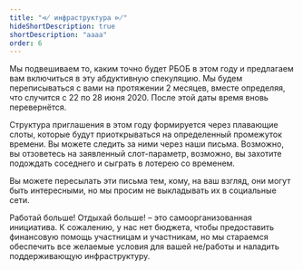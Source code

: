 ```yaml
---
title: "⋪ инфраструктура ⋫"
hideShortDescription: true
shortDescription: "aaaa"
order: 6
---
```

Мы подвешиваем то, каким точно будет РБОБ в этом году и предлагаем вам включиться в эту абдуктивную спекуляцию. Мы будем переписываться с вами на протяжении 2 месяцев, вместе определяя, что случится с 22 по 28 июня 2020. После этой даты время вновь перевернётся.

Структура приглашения в этом году формируется через плавающие слоты, которые будут приоткрываться на определенный промежуток времени. Вы можете следить за ними через наши письма. Возможно, вы отзоветесь на заявленный слот-параметр, возможно, вы захотите подождать соседнего и сыграть в лотерею со временем.

Вы можете пересылать эти письма тем, кому, на ваш взгляд, они могут быть интересными, но мы просим не выкладывать их в социальные сети.

Работай больше! Отдыхай больше! – это самоорганизованная инициатива. К сожалению, у нас нет бюджета, чтобы предоставить финансовую помощь участницам и участникам, но мы стараемся обеспечить все желаемые условия для вашей не/работы и наладить поддерживающую инфраструктуру.
